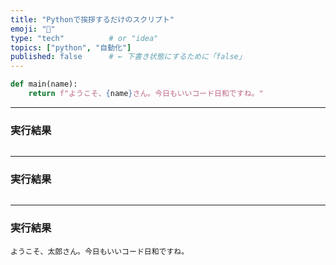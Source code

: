 ```yaml
---
title: "Pythonで挨拶するだけのスクリプト"
emoji: "🐍"
type: "tech"          # or "idea"
topics: ["python", "自動化"]
published: false      # ← 下書き状態にするために「false」
---
```


```python
def main(name):
    return f"ようこそ、{name}さん。今日もいいコード日和ですね。"
```

---

### 実行結果

```text

```

---

### 実行結果

```text
```

---

### 実行結果

```text
ようこそ、太郎さん。今日もいいコード日和ですね。
```
